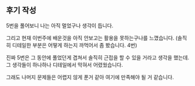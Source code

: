 ## 후기 작성

5번을 풀어보니 나는 아직 멀었구나 생각이 듭니다. 

그리고 현재 이번주에 배운것을 아직 안보고는 활용을 못하는구나를 느꼈습니다. 
(솔직히 디테일한 부분은 어떻게 하는지 까먹어서 좀 봤습니다. 4번)

진짜 5번은 그 동안에 풀었던게 겹쳐서 솔직히 근접을 할 수 있을 거라고 생각을 했는데. 
그 생각들이 하나하나 디테일에서 막혀서 어렸웠습니다. 

그래도 나머지 문제들은 어렵지 않게 푼거 같아 여기에 만족해야 될 거 같습니다. 